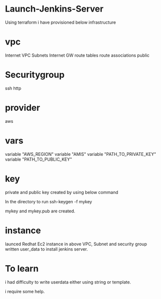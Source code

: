 # Launch-Jenkins-Server

Using terraform i have provisioned below infrastructure

# vpc
Internet VPC
Subnets
Internet GW
route tables
route associations public

# Securitygroup
ssh
http 

# provider
aws 

# vars
variable "AWS_REGION" 
variable "AMIS" 
variable "PATH_TO_PRIVATE_KEY" 
variable "PATH_TO_PUBLIC_KEY" 

# key
private and public key created by using below command

In the directory to run    ssh-keygen -f mykey

mykey and mykey.pub are created.

# instance

launced Redhat Ec2 instance in above VPC, Subnet and security group
written user_data to install jenkins server.


# To learn

i had difficulty to write userdata either using string or template.

i require some help.

